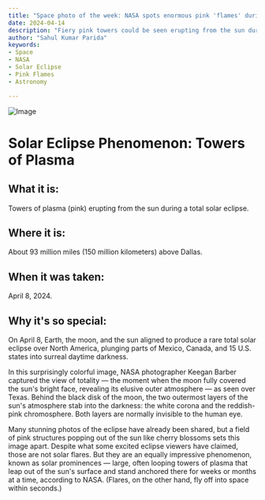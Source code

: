 ```yaml
---
title: "Space photo of the week: NASA spots enormous pink 'flames' during total solar eclipse. What are they?"
date: 2024-04-14
description: "Fiery pink towers could be seen erupting from the sun during the total solar eclipse on April 8. What are they?"
author: "Sahul Kumar Parida"
keywords:
- Space
- NASA
- Solar Eclipse
- Pink Flames
- Astronomy

---
```

![Image](https://cdn.mos.cms.futurecdn.net/LSZka8yLyxrPYuGtUnSMaL-650-80.jpg.webp)

# Solar Eclipse Phenomenon: Towers of Plasma

## What it is:
Towers of plasma (pink) erupting from the sun during a total solar eclipse.

## Where it is:
About 93 million miles (150 million kilometers) above Dallas.

## When it was taken:
April 8, 2024.

## Why it's so special:
On April 8, Earth, the moon, and the sun aligned to produce a rare total solar eclipse over North America, plunging parts of Mexico, Canada, and 15 U.S. states into surreal daytime darkness. 

In this surprisingly colorful image, NASA photographer Keegan Barber captured the view of totality — the moment when the moon fully covered the sun's bright face, revealing its elusive outer atmosphere — as seen over Texas. Behind the black disk of the moon, the two outermost layers of the sun's atmosphere stab into the darkness: the white corona and the reddish-pink chromosphere. Both layers are normally invisible to the human eye. 

Many stunning photos of the eclipse have already been shared, but a field of pink structures popping out of the sun like cherry blossoms sets this image apart. Despite what some excited eclipse viewers have claimed, those are not solar flares. But they are an equally impressive phenomenon, known as solar prominences — large, often looping towers of plasma that leap out of the sun's surface and stand anchored there for weeks or months at a time, according to NASA. (Flares, on the other hand, fly off into space within seconds.)
